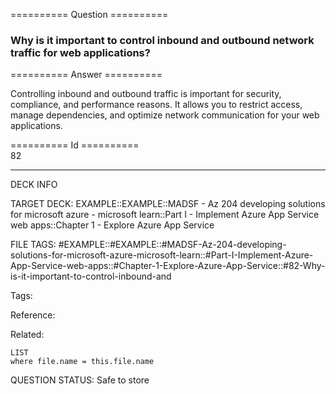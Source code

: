 ========== Question ==========  

### Why is it important to control inbound and outbound network traffic for web applications?  

========== Answer ==========  

Controlling inbound and outbound traffic is important for security, compliance,
and performance reasons. It allows you to restrict access, manage dependencies,
and optimize network communication for your web applications.

========== Id ==========  
82

---

DECK INFO

TARGET DECK: EXAMPLE::EXAMPLE::MADSF - Az 204 developing solutions for microsoft azure - microsoft learn::Part I - Implement Azure App Service web apps::Chapter 1 - Explore Azure App Service

FILE TAGS: #EXAMPLE::#EXAMPLE::#MADSF-Az-204-developing-solutions-for-microsoft-azure-microsoft-learn::#Part-I-Implement-Azure-App-Service-web-apps::#Chapter-1-Explore-Azure-App-Service::#82-Why-is-it-important-to-control-inbound-and

Tags:

Reference:

Related:

```dataview
LIST
where file.name = this.file.name
```
QUESTION STATUS: Safe to store
